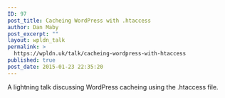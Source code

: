 ```yaml
---
ID: 97
post_title: Cacheing WordPress with .htaccess
author: Dan Maby
post_excerpt: ""
layout: wpldn_talk
permalink: >
  https://wpldn.uk/talk/cacheing-wordpress-with-htaccess
published: true
post_date: 2015-01-23 22:35:20
---
```

A lightning talk discussing WordPress cacheing using the .htaccess file.